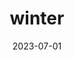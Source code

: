 ---
title: "winter"
cc-type: season
date: 2023-07-01
hashtag: winter
after:
  - autumn
before:
  - spring
opposite:
  - summer
related:
  - snow
tags:
  - season
---